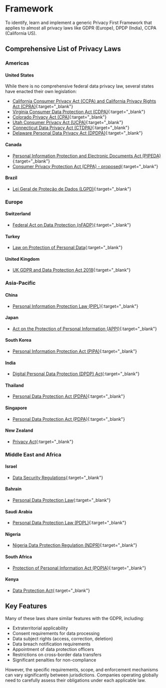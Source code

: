 # Framework

To identify, learn and implement a generic Privacy First Framework that applies to almost all privacy laws like GDPR (Europe), DPDP (India), CCPA (California US).

## Comprehensive List of Privacy Laws

### Americas

#### United States

While there is no comprehensive federal data privacy law, several states have enacted their own legislation:

- [California Consumer Privacy Act (CCPA) and California Privacy Rights Act (CPRA)](https://oag.ca.gov/privacy/ccpa){:target="_blank"}
- [Virginia Consumer Data Protection Act (CDPA)](https://law.lis.virginia.gov/vacode/title59.1/chapter52/){:target="_blank"}
- [Colorado Privacy Act (CPA)](https://coag.gov/resources/colorado-privacy-act/){:target="_blank"}
- [Utah Consumer Privacy Act (UCPA)](https://le.utah.gov/~2022/bills/static/SB0227.html){:target="_blank"}
- [Connecticut Data Privacy Act (CTDPA)](https://portal.ct.gov/AG/Privacy/Privacy){:target="_blank"}
- [Delaware Personal Data Privacy Act (DPDPA)](https://legis.delaware.gov/BillDetail?LegislationId=129685){:target="_blank"}

#### Canada

- [Personal Information Protection and Electronic Documents Act (PIPEDA)](https://www.priv.gc.ca/en/privacy-topics/privacy-laws-in-canada/the-personal-information-protection-and-electronic-documents-act-pipeda/){:target="_blank"}
- [Consumer Privacy Protection Act (CPPA) - proposed](https://www.priv.gc.ca/en/about-the-opc/what-we-do/legislation/legislative-backgrounders/bg_pipeda_rf/index/){:target="_blank"}

#### Brazil

- [Lei Geral de Proteção de Dados (LGPD)](https://www.gov.br/anpd/en/lgpd-english){:target="_blank"}

### Europe

#### Switzerland

- [Federal Act on Data Protection (nFADP)](https://www.admin.ch/opc/en/classified-compilation/19920153/index.html){:target="_blank"}

#### Turkey

- [Law on Protection of Personal Data](https://www.kvkk.gov.tr/Icerik/6649/Personal-Data-Protection-Law){:target="_blank"}

#### United Kingdom

- [UK GDPR and Data Protection Act 2018](https://www.gov.uk/data-protection){:target="_blank"}

### Asia-Pacific

#### China

- [Personal Information Protection Law (PIPL)](http://www.npc.gov.cn/englishnpc/c23934/202108/9d6b5d5fbf0945f7a4c791c71d10b5c6.shtml){:target="_blank"}

#### Japan

- [Act on the Protection of Personal Information (APPI)](https://www.ppc.go.jp/en/legal/){:target="_blank"}

#### South Korea

- [Personal Information Protection Act (PIPA)](https://www.pipc.go.kr/eng/engMain/engMain.do){:target="_blank"}

#### India

- [Digital Personal Data Protection (DPDP) Act](https://www.meity.gov.in/DPDP){:target="_blank"}

#### Thailand

- [Personal Data Protection Act (PDPA)](https://www.pdpc.go.th/){:target="_blank"}

#### Singapore

- [Personal Data Protection Act (PDPA)](https://www.pdpc.gov.sg/Overview-of-PDPA/The-Legislation){:target="_blank"}

#### New Zealand

- [Privacy Act](https://www.legislation.govt.nz/act/public/2020/0031/latest/LMS23223.html){:target="_blank"}

### Middle East and Africa

#### Israel

- [Data Security Regulations](https://www.gov.il/en/departments/legalInfo/data_security_regulations){:target="_blank"}

#### Bahrain

- [Personal Data Protection Law](https://www.legalaffairs.gov.bh/AdvancedSearchDetails.aspx?id=153){:target="_blank"}

#### Saudi Arabia

- [Personal Data Protection Law (PDPL)](https://www.my.gov.sa/wps/portal/snp/pages/news/newsDetails/CONT-news-101020211){:target="_blank"}

#### Nigeria

- [Nigeria Data Protection Regulation (NDPR)](https://www.ndpr.ng/){:target="_blank"}

#### South Africa

- [Protection of Personal Information Act (POPIA)](https://www.gov.za/documents/protection-personal-information-act){:target="_blank"}

#### Kenya

- [Data Protection Act](https://www.odpc.go.ke/data-protection-act/){:target="_blank"}

## Key Features

Many of these laws share similar features with the GDPR, including:

- Extraterritorial applicability
- Consent requirements for data processing
- Data subject rights (access, correction, deletion)
- Data breach notification requirements
- Appointment of data protection officers
- Restrictions on cross-border data transfers
- Significant penalties for non-compliance

However, the specific requirements, scope, and enforcement mechanisms can vary significantly between jurisdictions. Companies operating globally need to carefully assess their obligations under each applicable law.
